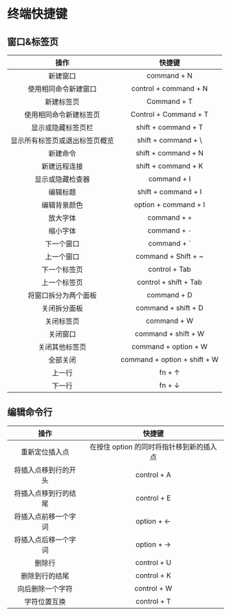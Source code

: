 # 终端快捷键

## 窗口&标签页

| 操作 | 快捷键 |
| :-: | :--: |
| 新建窗口 | command + N |
| 使用相同命令新建窗口 | control + command + N |
| 新建标签页 | Command + T |
| 使用相同命令新建标签页 | Control + Command + T |
| 显示或隐藏标签页栏 | shift + command + T |
| 显示所有标签页或退出标签页概览 | shift + command + \ |
| 新建命令 | shift + command + N |
| 新建远程连接 | shift + command + K |
| 显示或隐藏检查器 | command + I |
| 编辑标题 | shift + command + I |
| 编辑背景颜色 | option + command + I |
| 放大字体 | command + `+` |
| 缩小字体 | command + `-` |
| 下一个窗口 | command + ` |
| 上一个窗口 | command + Shift + ~ |
| 下一个标签页 | control + Tab |
| 上一个标签页 | control + shift + Tab |
| 将窗口拆分为两个面板 | command + D |
| 关闭拆分面板 | command + shift + D |
| 关闭标签页 | command + W |
| 关闭窗口 | command + shift + W |
| 关闭其他标签页 | command + option + W |
| 全部关闭 | command + option + shift + W |
| 上一行 | fn + ↑ |
| 下一行 | fn + ↓ |

## 编辑命令行

| 操作 | 快捷键 |
| :-: | :--: |
| 重新定位插入点 | 在按住 option 的同时将指针移到新的插入点 |
| 将插入点移到行的开头 | control + A |
| 将插入点移到行的结尾 | control + E |
| 将插入点前移一个字词 | option + ← |
| 将插入点后移一个字词 | option + → |
| 删除行 | control + U |
| 删除到行的结尾 | control + K |
| 向后删除一个字符 | control + W |
| 字符位置互换 | control + T |
